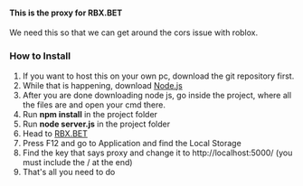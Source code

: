 #### **This is the proxy for RBX.BET**
We need this so that we can get around the cors issue with roblox.

### How to Install
1. If you want to host this on your own pc, download the git repository first.
2. While that is happening, download [Node.js](https://nodejs.org/en/download/)
3. After you are done downloading node js, go inside the project, where all the files are and open your cmd there.
4. Run **npm install** in the project folder
5. Run **node server.js** in the project folder
6. Head to [RBX.BET](https://rbx.bet)
7. Press F12 and go to Application and find the Local Storage
8. Find the key that says proxy and change it to http://localhost:5000/ (you must include the / at the end)
9. That's all you need to do